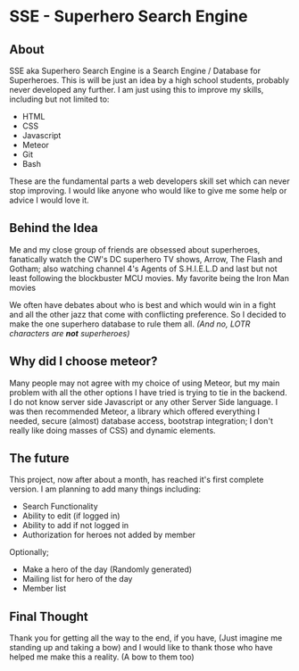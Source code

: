 SSE - Superhero Search Engine
===
## About

SSE aka Superhero Search Engine is a Search Engine / Database for Superheroes. This is will be just an idea by a high school students, probably never developed any further. I am just using this to improve my skills, including but not limited to:

* HTML
* CSS
* Javascript
* Meteor
* Git
* Bash

These are the fundamental parts a web developers skill set which can never stop improving. I would like anyone who would like to give me some help or advice I would love it.

## Behind the Idea

Me and my close group of friends are obsessed about superheroes, fanatically watch the CW's DC superhero TV shows, Arrow, The Flash and Gotham; also watching channel 4's Agents of S.H.I.E.L.D and last but not least following the blockbuster MCU movies. My favorite being the Iron Man movies

We often have debates about who is best and which would win in a fight and all the other jazz that come with conflicting preference. So I decided to make the one superhero database to rule them all. _(And no, LOTR characters are **not** superheroes)_

## Why did I choose meteor?

Many people may not agree with my choice of using Meteor, but my main problem with all the other options I have tried is trying to tie in the backend. I do not know server side Javascript or any other Server Side language. I was then recommended Meteor, a library which offered everything I needed, secure (almost) database access, bootstrap integration; I don't really like doing masses of CSS) and dynamic elements.

## The future

This project, now after about a month, has reached it's first complete version. I am planning to add many things including:

* Search Functionality
* Ability to edit (if logged in)
* Ability to add if not logged in
* Authorization for heroes not added by member

Optionally;

* Make a hero of the day (Randomly generated)
* Mailing list for hero of the day
* Member list

## Final Thought

Thank you for getting all the way to the end, if you have, (Just imagine me standing up and taking a bow) and I would like to thank those who have helped me make this a reality. (A bow to them too)
